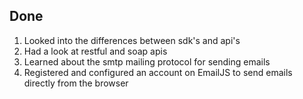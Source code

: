 ## Done

1. Looked into the differences between sdk's and api's
2. Had a look at restful and soap apis
3. Learned about the smtp mailing protocol for sending emails 
4. Registered and configured an account on EmailJS to send emails directly from the browser 